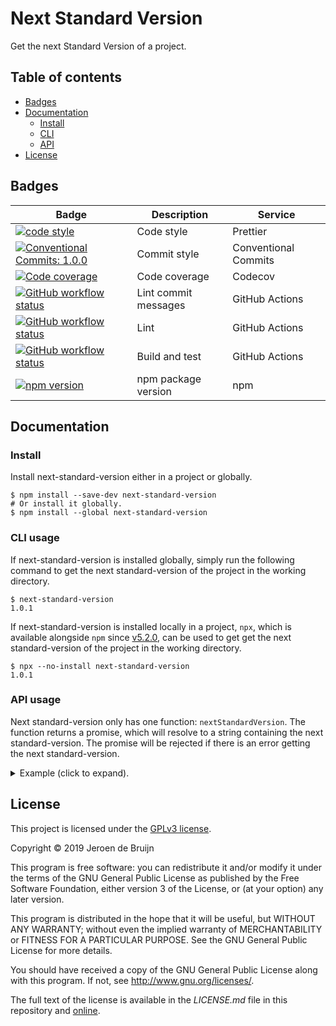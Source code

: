 # Next Standard Version

Get the next Standard Version of a project.

## Table of contents

- [Badges](#badges)
- [Documentation](#documentation)
  - [Install](#install)
  - [CLI](#cli)
  - [API](#api)
- [License](#license)

<a name="badges"></a>

## Badges

| Badge                                                                                                                                                                                                                                          | Description          | Service              |
| ---------------------------------------------------------------------------------------------------------------------------------------------------------------------------------------------------------------------------------------------- | -------------------- | -------------------- |
| <a href="https://github.com/prettier/prettier#readme"><img alt="code style" src="https://img.shields.io/badge/code_style-prettier-ff69b4.svg?style=flat-square"></a>                                                                           | Code style           | Prettier             |
| <a href="https://conventionalcommits.org"><img alt="Conventional Commits: 1.0.0" src="https://img.shields.io/badge/Conventional%20Commits-1.0.0-yellow.svg?style=flat-square"></a>                                                             | Commit style         | Conventional Commits |
| <a href="https://codecov.io/gh/vidavidorra/next-standard-version"><img alt="Code coverage" src="https://img.shields.io/codecov/c/github/vidavidorra/next-standard-version/master?style=flat-square"></a>                                       | Code coverage        | Codecov              |
| <a href="https://github.com/vidavidorra/next-standard-version/actions"><img alt="GitHub workflow status" src="https://img.shields.io/github/workflow/status/vidavidorra/next-standard-version/Lint%20commit%20messages?style=flat-square"></a> | Lint commit messages | GitHub Actions       |
| <a href="https://github.com/vidavidorra/next-standard-version/actions"><img alt="GitHub workflow status" src="https://img.shields.io/github/workflow/status/vidavidorra/next-standard-version/Lint?style=flat-square"></a>                     | Lint                 | GitHub Actions       |
| <a href="https://github.com/vidavidorra/next-standard-version/actions"><img alt="GitHub workflow status" src="https://img.shields.io/github/workflow/status/vidavidorra/next-standard-version/Build?style=flat-square"></a>                    | Build and test       | GitHub Actions       |
| <a href="https://www.npmjs.com/package/next-standard-version"><img alt="npm version" src="https://img.shields.io/npm/v/next-standard-version.svg?style=flat-square"></a>                                                                       | npm package version  | npm                  |

<a name="documentation"></a>

## Documentation

<a name="install"></a>

### Install

Install next-standard-version either in a project or globally.

```shell
$ npm install --save-dev next-standard-version
# Or install it globally.
$ npm install --global next-standard-version
```

<a name="cli"></a>

### CLI usage

If next-standard-version is installed globally, simply run the following command to get the next standard-version of the project in the working directory.

```shell
$ next-standard-version
1.0.1
```

If next-standard-version is installed locally in a project, `npx`, which is available alongside `npm` since [v5.2.0](https://github.com/npm/npm/releases/tag/v5.2.0), can be used to get get the next standard-version of the project in the working directory.

```shell
$ npx --no-install next-standard-version
1.0.1
```

<a name="api"></a>

### API usage

Next standard-version only has one function: `nextStandardVersion`. The function returns a promise, which will resolve to a string containing the next standard-version. The promise will be rejected if there is an error getting the next standard-version.

<details><summary>Example (click to expand).</summary>
The example below shows how next-standard-version can be used in TypeScript. This example simply prints the next standard-version to the console.

```typescript
import { nextStandardVersion } from 'next-standard-version';

nextStandardVersion()
  .then((newVersion: string) => {
    console.log(`The new version is: '${newVersion}'`);
  })
  .catch(error => console.error(error));
```

</details>

<a name="license"></a>

## License

This project is licensed under the [GPLv3 license](https://www.gnu.org/licenses/gpl.html).

Copyright © 2019 Jeroen de Bruijn

This program is free software: you can redistribute it and/or modify
it under the terms of the GNU General Public License as published by
the Free Software Foundation, either version 3 of the License, or
(at your option) any later version.

This program is distributed in the hope that it will be useful,
but WITHOUT ANY WARRANTY; without even the implied warranty of
MERCHANTABILITY or FITNESS FOR A PARTICULAR PURPOSE. See the
GNU General Public License for more details.

You should have received a copy of the GNU General Public License
along with this program. If not, see <http://www.gnu.org/licenses/>.

The full text of the license is available in the _LICENSE.md_ file in this repository and [online](https://www.gnu.org/licenses/gpl.html).
